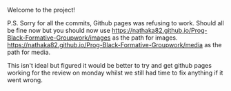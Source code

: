 Welcome to the project!

P.S. Sorry for all the commits, Github pages was refusing to work. Should all be fine now but you should now use
https://nathaka82.github.io/Prog-Black-Formative-Groupwork/images as the path for images.
https://nathaka82.github.io/Prog-Black-Formative-Groupwork/media as the path for media.

This isn't ideal but figured it would be better to try and get github pages working for the review on monday whilst we still had time to fix anything if it went wrong.
